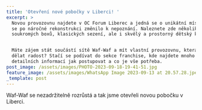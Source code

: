 ```yaml
---
title: 'Otevření nové pobočky v Liberci! '
excerpt: >
  Novou provozovnu najdete v OC Forum Liberec a jedná se o unikátní místo, které
  se po náročné rekonstrukci změnilo k nepoznání. Naleznete zde několik
  soukromých boxů, klasických sezení, ale i skvělý a prostorný dětský koutek. 


  Máte zájem stát součástí sítě Waf-Waf a mít vlastní provozovnu, která vám bude
  dělat radost? Stačí se podívat do sekce franchise, kde najdete mnoho
  detailních informací jak postupovat a co je vše potřeba.
post_image: /assets/images/PHOTO-2023-09-18-19-41-51.jpg
feature_image: /assets/images/WhatsApp Image 2023-09-13 at 20.57.28.jpeg
_template: post
---
```


Waf-Waf se nezadržitelně rozrůstá a tak jsme otevřeli novou pobočku v Liberci. 
